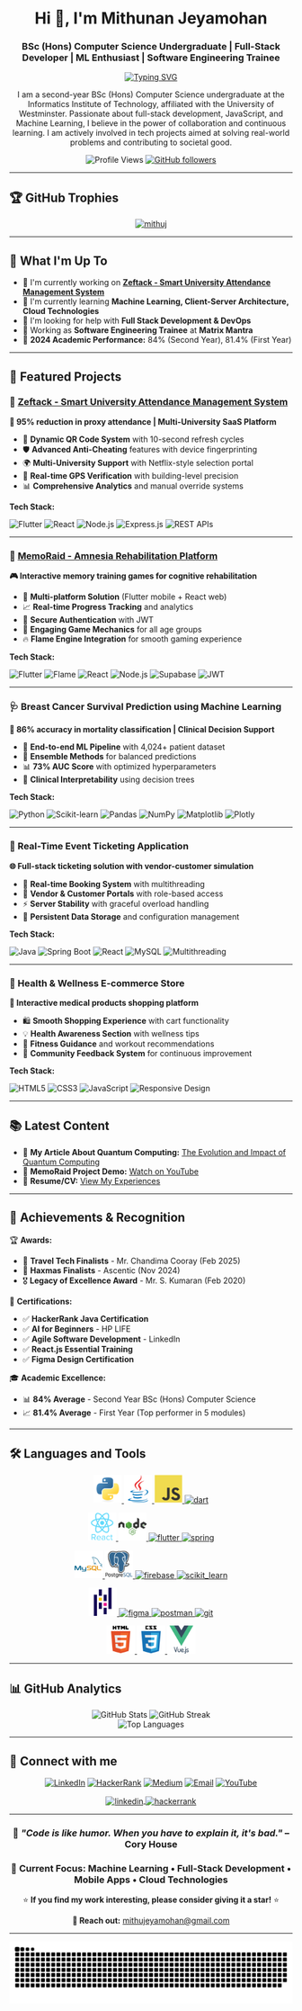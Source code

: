 <h1 align="center">Hi 👋, I'm Mithunan Jeyamohan</h1>
<h3 align="center">BSc (Hons) Computer Science Undergraduate | Full-Stack Developer | ML Enthusiast | Software Engineering Trainee</h3>

<div align="center">
  
[![Typing SVG](https://readme-typing-svg.herokuapp.com?font=Fira+Code&pause=1000&color=2196F3&center=true&vCenter=true&width=500&lines=Full-Stack+Developer;Machine+Learning+Enthusiast;Software+Engineering+Student;Problem+Solver+%26+Innovator;University+of+Westminster+Student)](https://git.io/typing-svg)

</div>

<p align="center">I am a second-year BSc (Hons) Computer Science undergraduate at the Informatics Institute of Technology, affiliated with the University of Westminster. Passionate about full-stack development, JavaScript, and Machine Learning, I believe in the power of collaboration and continuous learning. I am actively involved in tech projects aimed at solving real-world problems and contributing to societal good.</p>

<div align="center">

![Profile Views](https://komarev.com/ghpvc/?username=mithuj&color=brightgreen&style=flat-square)
[![GitHub followers](https://img.shields.io/github/followers/mithuj?label=Follow&style=social)](https://github.com/mithuj)

</div>

---

## 🏆 GitHub Trophies
<p align="center"> 
  <a href="https://github.com/ryo-ma/github-profile-trophy">
    <img src="https://github-profile-trophy.vercel.app/?username=mithuj&theme=tokyonight&no-frame=true&column=4&row=2" alt="mithuj" />
  </a> 
</p>

---

## 🚀 What I'm Up To

- 🔭 I'm currently working on **[Zeftack - Smart University Attendance Management System](https://www.figma.com/design/YXW19lL2vhRYomAgFzzaAt/ZEF-TACK?node-id=0-1&p=f&t=gNJhE3QUKn0ePQ2z-0)**
- 🌱 I'm currently learning **Machine Learning, Client-Server Architecture, Cloud Technologies**
- 🤝 I'm looking for help with **Full Stack Development & DevOps**
- 💼 Working as **Software Engineering Trainee** at **Matrix Mantra**
- 🎯 **2024 Academic Performance:** 84% (Second Year), 81.4% (First Year)

---

## 🌟 Featured Projects

### 🎯 [Zeftack - Smart University Attendance Management System](https://www.figma.com/design/YXW19lL2vhRYomAgFzzaAt/ZEF-TACK?node-id=0-1&p=f&t=gNJhE3QUKn0ePQ2z-0)
**🚀 95% reduction in proxy attendance | Multi-University SaaS Platform**
- 🔄 **Dynamic QR Code System** with 10-second refresh cycles
- 🛡️ **Advanced Anti-Cheating** features with device fingerprinting
- 🌍 **Multi-University Support** with Netflix-style selection portal
- 📍 **Real-time GPS Verification** with building-level precision
- 📊 **Comprehensive Analytics** and manual override systems

**Tech Stack:**
<p align="left">
  <img src="https://img.shields.io/badge/Flutter-02569B?style=for-the-badge&logo=flutter&logoColor=white" alt="Flutter"/>
  <img src="https://img.shields.io/badge/React-20232A?style=for-the-badge&logo=react&logoColor=61DAFB" alt="React"/>
  <img src="https://img.shields.io/badge/Node.js-43853D?style=for-the-badge&logo=node.js&logoColor=white" alt="Node.js"/>
  <img src="https://img.shields.io/badge/Express.js-404D59?style=for-the-badge&logo=express&logoColor=white" alt="Express.js"/>
  <img src="https://img.shields.io/badge/REST_APIs-FF6C37?style=for-the-badge&logo=postman&logoColor=white" alt="REST APIs"/>
</p>

---

### 🧠 [MemoRaid - Amnesia Rehabilitation Platform](https://youtu.be/xRllA1R_J6c?si=OkPGjF41br3gqIkW)
**🎮 Interactive memory training games for cognitive rehabilitation**
- 📱 **Multi-platform Solution** (Flutter mobile + React web)
- 📈 **Real-time Progress Tracking** and analytics
- 🔐 **Secure Authentication** with JWT
- 🎯 **Engaging Game Mechanics** for all age groups
- 🔥 **Flame Engine Integration** for smooth gaming experience

**Tech Stack:**
<p align="left">
  <img src="https://img.shields.io/badge/Flutter-02569B?style=for-the-badge&logo=flutter&logoColor=white" alt="Flutter"/>
  <img src="https://img.shields.io/badge/Flame-FF6C00?style=for-the-badge&logo=flutter&logoColor=white" alt="Flame"/>
  <img src="https://img.shields.io/badge/React-20232A?style=for-the-badge&logo=react&logoColor=61DAFB" alt="React"/>
  <img src="https://img.shields.io/badge/Node.js-43853D?style=for-the-badge&logo=node.js&logoColor=white" alt="Node.js"/>
  <img src="https://img.shields.io/badge/Supabase-181818?style=for-the-badge&logo=supabase&logoColor=white" alt="Supabase"/>
  <img src="https://img.shields.io/badge/JWT-black?style=for-the-badge&logo=JSON%20web%20tokens&logoColor=white" alt="JWT"/>
</p>

---

### 🩺 Breast Cancer Survival Prediction using Machine Learning
**🎯 86% accuracy in mortality classification | Clinical Decision Support**
- 🔬 **End-to-end ML Pipeline** with 4,024+ patient dataset
- 🤖 **Ensemble Methods** for balanced predictions
- 📊 **73% AUC Score** with optimized hyperparameters
- 🏥 **Clinical Interpretability** using decision trees

**Tech Stack:**
<p align="left">
  <img src="https://img.shields.io/badge/Python-3776AB?style=for-the-badge&logo=python&logoColor=white" alt="Python"/>
  <img src="https://img.shields.io/badge/scikit--learn-F7931E?style=for-the-badge&logo=scikit-learn&logoColor=white" alt="Scikit-learn"/>
  <img src="https://img.shields.io/badge/pandas-150458?style=for-the-badge&logo=pandas&logoColor=white" alt="Pandas"/>
  <img src="https://img.shields.io/badge/numpy-013243?style=for-the-badge&logo=numpy&logoColor=white" alt="NumPy"/>
  <img src="https://img.shields.io/badge/Matplotlib-11557c?style=for-the-badge&logo=plotly&logoColor=white" alt="Matplotlib"/>
  <img src="https://img.shields.io/badge/Plotly-239120?style=for-the-badge&logo=plotly&logoColor=white" alt="Plotly"/>
</p>

---

### 🎫 Real-Time Event Ticketing Application
**🌐 Full-stack ticketing solution with vendor-customer simulation**
- 🔄 **Real-time Booking System** with multithreading
- 👥 **Vendor & Customer Portals** with role-based access
- ⚡ **Server Stability** with graceful overload handling
- 💾 **Persistent Data Storage** and configuration management

**Tech Stack:**
<p align="left">
  <img src="https://img.shields.io/badge/Java-ED8B00?style=for-the-badge&logo=openjdk&logoColor=white" alt="Java"/>
  <img src="https://img.shields.io/badge/Spring_Boot-F2F4F9?style=for-the-badge&logo=spring-boot&logoColor=6DB33F" alt="Spring Boot"/>
  <img src="https://img.shields.io/badge/React-20232A?style=for-the-badge&logo=react&logoColor=61DAFB" alt="React"/>
  <img src="https://img.shields.io/badge/MySQL-00000F?style=for-the-badge&logo=mysql&logoColor=white" alt="MySQL"/>
  <img src="https://img.shields.io/badge/Multithreading-FF6B6B?style=for-the-badge&logo=java&logoColor=white" alt="Multithreading"/>
</p>

---

### 💊 Health & Wellness E-commerce Store
**🛒 Interactive medical products shopping platform**
- 🛍️ **Smooth Shopping Experience** with cart functionality
- 💡 **Health Awareness Section** with wellness tips
- 🏃 **Fitness Guidance** and workout recommendations
- 📝 **Community Feedback System** for continuous improvement

**Tech Stack:**
<p align="left">
  <img src="https://img.shields.io/badge/HTML5-E34F26?style=for-the-badge&logo=html5&logoColor=white" alt="HTML5"/>
  <img src="https://img.shields.io/badge/CSS3-1572B6?style=for-the-badge&logo=css3&logoColor=white" alt="CSS3"/>
  <img src="https://img.shields.io/badge/JavaScript-F7DF1E?style=for-the-badge&logo=javascript&logoColor=black" alt="JavaScript"/>
  <img src="https://img.shields.io/badge/Responsive_Design-38B2AC?style=for-the-badge&logo=css3&logoColor=white" alt="Responsive Design"/>
</p>

---

## 📚 Latest Content

- 📝 **My Article About Quantum Computing:** [The Evolution and Impact of Quantum Computing](https://medium.com/@mithujeyamohan/the-evolution-and-impact-of-quantum-computing-6aa552ea0ea7)
- 🎥 **MemoRaid Project Demo:** [Watch on YouTube](https://youtu.be/xRllA1R_J6c?si=OkPGjF41br3gqIkW)
- 📄 **Resume/CV:** [View My Experiences](https://drive.google.com/file/d/1ix6o7X2xT2Gfu27TVl7biwAJnOKnv6zB/view?usp=sharing)

---

## 🏅 Achievements & Recognition

🏆 **Awards:**
- 🥇 **Travel Tech Finalists** - Mr. Chandima Cooray (Feb 2025)
- 🥈 **Haxmas Finalists** - Ascentic (Nov 2024)
- 🎖️ **Legacy of Excellence Award** - Mr. S. Kumaran (Feb 2020)

📜 **Certifications:**
- ✅ **HackerRank Java Certification**
- ✅ **AI for Beginners** - HP LIFE
- ✅ **Agile Software Development** - LinkedIn
- ✅ **React.js Essential Training**
- ✅ **Figma Design Certification**

🎓 **Academic Excellence:**
- 📊 **84% Average** - Second Year BSc (Hons) Computer Science
- 📈 **81.4% Average** - First Year (Top performer in 5 modules)

---

## 🛠️ Languages and Tools

<p align="center">
  <a href="https://www.python.org" target="_blank" rel="noreferrer">
    <img src="https://raw.githubusercontent.com/devicons/devicon/master/icons/python/python-original.svg" alt="python" width="50" height="50"/>
  </a>
  <a href="https://www.java.com" target="_blank" rel="noreferrer">
    <img src="https://raw.githubusercontent.com/devicons/devicon/master/icons/java/java-original.svg" alt="java" width="50" height="50"/>
  </a>
  <a href="https://developer.mozilla.org/en-US/docs/Web/JavaScript" target="_blank" rel="noreferrer">
    <img src="https://raw.githubusercontent.com/devicons/devicon/master/icons/javascript/javascript-original.svg" alt="javascript" width="50" height="50"/>
  </a>
  <a href="https://dart.dev" target="_blank" rel="noreferrer">
    <img src="https://www.vectorlogo.zone/logos/dartlang/dartlang-icon.svg" alt="dart" width="50" height="50"/>
  </a>
</p>

<p align="center">
  <a href="https://reactjs.org/" target="_blank" rel="noreferrer">
    <img src="https://raw.githubusercontent.com/devicons/devicon/master/icons/react/react-original-wordmark.svg" alt="react" width="50" height="50"/>
  </a>
  <a href="https://nodejs.org" target="_blank" rel="noreferrer">
    <img src="https://raw.githubusercontent.com/devicons/devicon/master/icons/nodejs/nodejs-original-wordmark.svg" alt="nodejs" width="50" height="50"/>
  </a>
  <a href="https://flutter.dev" target="_blank" rel="noreferrer">
    <img src="https://www.vectorlogo.zone/logos/flutterio/flutterio-icon.svg" alt="flutter" width="50" height="50"/>
  </a>
  <a href="https://spring.io/" target="_blank" rel="noreferrer">
    <img src="https://www.vectorlogo.zone/logos/springio/springio-icon.svg" alt="spring" width="50" height="50"/>
  </a>
</p>

<p align="center">
  <a href="https://www.mysql.com/" target="_blank" rel="noreferrer">
    <img src="https://raw.githubusercontent.com/devicons/devicon/master/icons/mysql/mysql-original-wordmark.svg" alt="mysql" width="50" height="50"/>
  </a>
  <a href="https://www.postgresql.org" target="_blank" rel="noreferrer">
    <img src="https://raw.githubusercontent.com/devicons/devicon/master/icons/postgresql/postgresql-original-wordmark.svg" alt="postgresql" width="50" height="50"/>
  </a>
  <a href="https://firebase.google.com/" target="_blank" rel="noreferrer">
    <img src="https://www.vectorlogo.zone/logos/firebase/firebase-icon.svg" alt="firebase" width="50" height="50"/>
  </a>
  <a href="https://scikit-learn.org/" target="_blank" rel="noreferrer">
    <img src="https://upload.wikimedia.org/wikipedia/commons/0/05/Scikit_learn_logo_small.svg" alt="scikit_learn" width="50" height="50"/>
  </a>
</p>

<p align="center">
  <a href="https://pandas.pydata.org/" target="_blank" rel="noreferrer">
    <img src="https://raw.githubusercontent.com/devicons/devicon/2ae2a900d2f041da66e950e4d48052658d850630/icons/pandas/pandas-original.svg" alt="pandas" width="50" height="50"/>
  </a>
  <a href="https://www.figma.com/" target="_blank" rel="noreferrer">
    <img src="https://www.vectorlogo.zone/logos/figma/figma-icon.svg" alt="figma" width="50" height="50"/>
  </a>
  <a href="https://postman.com" target="_blank" rel="noreferrer">
    <img src="https://www.vectorlogo.zone/logos/getpostman/getpostman-icon.svg" alt="postman" width="50" height="50"/>
  </a>
  <a href="https://git-scm.com/" target="_blank" rel="noreferrer">
    <img src="https://www.vectorlogo.zone/logos/git-scm/git-scm-icon.svg" alt="git" width="50" height="50"/>
  </a>
</p>

<p align="center">
  <a href="https://www.w3.org/html/" target="_blank" rel="noreferrer">
    <img src="https://raw.githubusercontent.com/devicons/devicon/master/icons/html5/html5-original-wordmark.svg" alt="html5" width="50" height="50"/>
  </a>
  <a href="https://www.w3schools.com/css/" target="_blank" rel="noreferrer">
    <img src="https://raw.githubusercontent.com/devicons/devicon/master/icons/css3/css3-original-wordmark.svg" alt="css3" width="50" height="50"/>
  </a>
  <a href="https://vuejs.org/" target="_blank" rel="noreferrer">
    <img src="https://raw.githubusercontent.com/devicons/devicon/master/icons/vuejs/vuejs-original-wordmark.svg" alt="vuejs" width="50" height="50"/>
  </a>
</p>

---

## 📊 GitHub Analytics

<div align="center">

<img src="https://github-readme-stats.vercel.app/api?username=mithuj&show_icons=true&theme=tokyonight&hide_border=true&count_private=true" alt="GitHub Stats" />

<img src="https://github-readme-streak-stats.herokuapp.com/?user=mithuj&theme=tokyonight&hide_border=true" alt="GitHub Streak" />

</div>

<div align="center">

<img src="https://github-readme-stats.vercel.app/api/top-langs?username=mithuj&show_icons=true&locale=en&layout=compact&theme=tokyonight&hide_border=true" alt="Top Languages" />

</div>

---

## 🤝 Connect with me

<div align="center">

[![LinkedIn](https://img.shields.io/badge/LinkedIn-0077B5?style=for-the-badge&logo=linkedin&logoColor=white)](https://linkedin.com/in/mithunan-jeyamohan-26566328a/)
[![HackerRank](https://img.shields.io/badge/HackerRank-2EC866?style=for-the-badge&logo=hackerrank&logoColor=white)](https://www.hackerrank.com/mithujeyamohan)
[![Medium](https://img.shields.io/badge/Medium-12100E?style=for-the-badge&logo=medium&logoColor=white)](https://medium.com/@mithujeyamohan)
[![Email](https://img.shields.io/badge/Email-D14836?style=for-the-badge&logo=gmail&logoColor=white)](mailto:mithujeyamohan@gmail.com)
[![YouTube](https://img.shields.io/badge/YouTube-FF0000?style=for-the-badge&logo=youtube&logoColor=white)](https://youtu.be/xRllA1R_J6c?si=OkPGjF41br3gqIkW)

</div>

<p align="center">
  <a href="https://linkedin.com/in/mithunan-jeyamohan-26566328a/" target="blank">
    <img align="center" src="https://raw.githubusercontent.com/rahuldkjain/github-profile-readme-generator/master/src/images/icons/Social/linked-in-alt.svg" alt="linkedin" height="40" width="50" />
  </a>
  <a href="https://www.hackerrank.com/mithujeyamohan" target="blank">
    <img align="center" src="https://raw.githubusercontent.com/rahuldkjain/github-profile-readme-generator/master/src/images/icons/Social/hackerrank.svg" alt="hackerrank" height="40" width="50" />
  </a>
</p>

---

<div align="center">

### 💭 *"Code is like humor. When you have to explain it, it's bad."* – Cory House

### 🎯 Current Focus: Machine Learning • Full-Stack Development • Mobile Apps • Cloud Technologies

⭐ **If you find my work interesting, please consider giving it a star!** ⭐

**📧 Reach out:** mithujeyamohan@gmail.com

</div>

---

<div align="center">
  <img src="https://raw.githubusercontent.com/platane/snk/output/github-contribution-grid-snake-dark.svg" alt="Snake eating my contributions" />
</div>
